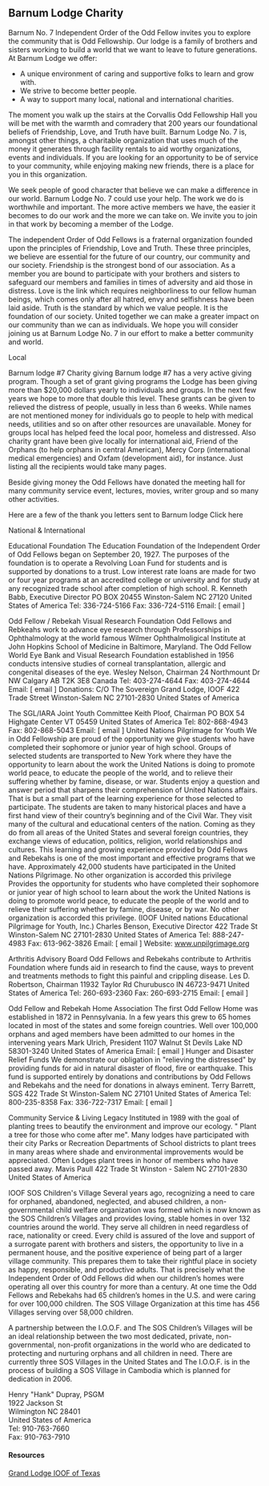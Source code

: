 ## Barnum Lodge Charity

 Barnum No. 7 Independent Order of the Odd Fellow invites you to explore the community that is Odd Fellowship. Our lodge is a family of brothers and sisters working to build a world that we want to leave to future generations.
At Barnum Lodge we offer:
* A unique environment of caring and supportive folks to learn and grow with.
* We strive to become better people.
* A way to support many local, national and international charities.

The moment you walk up the stairs at the Corvallis Odd Fellowship Hall you will be met with the warmth and comradery that 200 years our foundational beliefs of Friendship, Love, and Truth have built. Barnum Lodge No. 7 is, amongst other things, a charitable organization that uses much of the money it generates through facility rentals to aid worthy organizations, events and individuals. If you are looking for an opportunity to be of service to your community, while enjoying making new friends, there is a place for you in this organization.

We seek people of good character that believe we can make a difference in our world.  Barnum Lodge No. 7 could use your help. The work we do is worthwhile and important. The more active members we have, the easier it becomes to do our work and the more we can take on. We invite you to join in that work by becoming a member of the Lodge.  

The independent Order of Odd Fellows is a fraternal organization founded upon the principles of Friendship, Love and Truth. These three principles, we believe are essential for the future of our country, our community and our society. Friendship is the strongest bond of our association. As a member you are bound to participate with your brothers and sisters to safeguard our members and families in times of adversity and aid those in distress. Love is the link which requires neighborliness to our fellow human beings, which comes only after all hatred, envy and selfishness have been laid aside. Truth is the standard by which we value people. It is the foundation of our society. United together we can make a greater impact on our community than we can as individuals. We hope you will consider joining us at Barnum Lodge No. 7 in our effort to make a better community and world.

Local

Barnum lodge #7 Charity giving
Barnum lodge  #7 has a very active giving program.  Though a set of grant giving programs the Lodge has been giving more than $20,000 dollars yearly to individuals and groups. In the next few years we hope to more that double this level.  These grants can be given to relieved the distress of people, usually in less than 6 weeks.  While names are not mentioned money for individuals go to people to help with medical needs, utilities and so on after other resources are unavailable.  Money for groups local has helped feed the local poor, homeless and distressed.  Also charity grant have been give locally for international aid, Friend of the Orphans (to help orphans in central American), Mercy Corp (international medical emergencies) and Oxfam (development aid), for instance.  Just listing all the recipients would take many pages.  

Beside giving money the Odd Fellows have donated the meeting hall for many community service event, lectures, movies, writer group and so many other activities.

Here are a few of the thank you letters sent to Barnum lodge  Click here


National & International

Educational Foundation
The Education Foundation of the Independent Order of Odd Fellows began on September 20, 1927.  The purposes of the foundation is to operate a Revolving Loan Fund for students and is supported by donations to a trust.  Low interest rate loans are made for two or four year programs at an accredited college or university and for study at any recognized trade school after completion of high school.
R. Kenneth Babb, Executive Director
PO BOX 20455
Winston-Salem NC  27120
United States of America
Tel: 336-724-5166
Fax: 336-724-5116
Email:  [ email ]

Odd Fellow / Rebekah Visual Research Foundation
Odd Fellows and Rebkeahs work to advance eye research through Professorships in Ophthalmology at the world famous Wilmer Ophthalmoligical Institute at John Hopkins School of Medicine in Baltimore, Maryland. The Odd Fellow World Eye Bank and Visual Research Foundation established in 1956 conducts intensive studies of corneal transplantation, allergic and congenital diseases of the eye.
Wesley Nelson, Chairman
24 Northmount Dr NW
Calgary AB  T2K 3E8
Canada
Tel: 403-274-4644
Fax: 403-274-4644
Email: [ email ]
    Donations:
    C/O The Sovereign Grand Lodge, IOOF
    422 Trade Street
    Winston-Salem NC  27101-2830
    United States of America

The SGL/IARA Joint Youth Committee
Keith Ploof, Chairman
PO BOX 54
Highgate Center VT  05459
United States of America
Tel: 802-868-4943
Fax:  802-868-5043
Email:  [ email ]
United Nations Pilgrimage for Youth
  We in Odd Fellowship are proud of the opportunity we give students who have completed their sophomore or junior year of high school. Groups of selected students are transported to New York where they have the opportunity to learn about the work the United Nations is doing to promote world peace, to educate the people of the world, and to relieve their suffering whether by famine, disease, or war. Students enjoy a question and answer period that sharpens their comprehension of United Nations affairs. That is but a small part of the learning experience for those selected to participate. The students are taken to many historical places and have a first hand view of their country’s beginning and of the Civil War. They visit many of the cultural and educational centers of the nation. Coming as they do from all areas of the United States and several foreign countries, they exchange views of education, politics, religion, world relationships and cultures. This learning and growing experience provided by Odd Fellows and Rebekahs is one of the most important and effective programs that we have. Approximately 42,000 students have participated in the United Nations Pilgrimage. No other organization is accorded this privilege
Provides the opportunity for students who have completed their sophomore or junior year of high school to learn about the work the United Nations is doing to promote world peace, to educate the people of the world and to relieve their suffering whether by famine, disease, or by war.  No other organization is accorded this privilege.
(IOOF United nations Educational Pilgrimage for Youth, Inc.) Charles Benson, Executive Director
422 Trade St
Winston-Salem NC  27101-2830
United States of America
Tel: 888-247-4983
Fax: 613-962-3826
Email: [ email ]
Website: www.unpilgrimage.org

Arthritis Advisory Board
Odd Fellows and Rebekahs contribute to Arthritis Foundation where funds aid in research to find the cause, ways to prevent and treatments methods to fight this painful and crippling disease.
Les D. Robertson, Chairman
11932 Taylor Rd
Churubusco IN  46723-9471
United States of America
Tel: 260-693-2360
Fax: 260-693-2715
Email:  [ email ]

Odd Fellow and Rebekah Home Association
 The first Odd Fellow Home was established in 1872 in Pennsylvania. In a few years this grew to 65 homes located in most of the states and some foreign countries. Well over 100,000 orphans and aged members have been admitted to our homes in the intervening years
Mark Ulrich, President
1107 Walnut St
Devils Lake ND  58301-3240
United States of America
Email: [ email ]
Hunger and Disaster Relief Funds
We demonstrate our obligation in "relieving the distressed" by providing funds for aid in natural disaster of flood, fire or earthquake.  This fund is supported entirely by donations and contributions by Odd Fellows and Rebekahs and the need for donations in always eminent.
Terry Barrett, SGS
422 Trade St
Winston-Salem NC  27101
United States of America
Tel: 800-235-8358
Fax: 336-722-7317
Email:  [ email ]

Community Service & Living Legacy
Instituted in 1989 with the goal of planting trees to beautify the environment and improve our ecology.  " Plant a tree for those who come after me".  Many lodges have participated with their city Parks or Recreation Departments of School districts to plant trees in many areas where shade and environmental improvements would be appreciated.  Often Lodges plant trees in honor of members who have passed away.
Mavis Paull
422 Trade St
Winston - Salem NC  27101-2830
United States of America

IOOF SOS Children's Village
   Several years ago, recognizing a need to care for orphaned, abandoned, neglected, and abused children, a non-governmental child welfare organization was formed which is now known as the SOS Children’s Villages and provides loving, stable homes in over 132 countries around the world. They serve all children in need regardless of race, nationality or creed. Every child is assured of the love and support of a surrogate parent with brothers and sisters, the opportunity to live in a permanent house, and the positive experience of being part of a larger village community. This prepares them to take their rightful place in society as happy, responsible, and productive adults.
   That is precisely what the Independent Order of Odd Fellows did when our children’s homes were operating all over this country for more than a century. At one time the Odd Fellows and Rebekahs had 65 children’s homes in the U.S. and were caring for over 100,000 children. The SOS Village Organization at this time has 456 Villages serving over 58,000 children.

   A partnership between the I.O.O.F. and The SOS Children’s Villages will be an ideal relationship between the two most dedicated, private, non-governmental, non-profit organizations in the world who are dedicated to protecting and nurturing orphans and all children in need. There are currently three SOS Villages in the United States and The I.O.O.F. is in the process of building a SOS Village in Cambodia which is planned for dedication in 2006.

Henry "Hank" Dupray, PSGM   
1922 Jackson St   
Wilmington NC  28401   
United States of America   
Tel: 910-763-7660   
Fax: 910-763-7910   

#### Resources

[Grand Lodge IOOF of Texas](https://www.iooftx.org/default.php)
